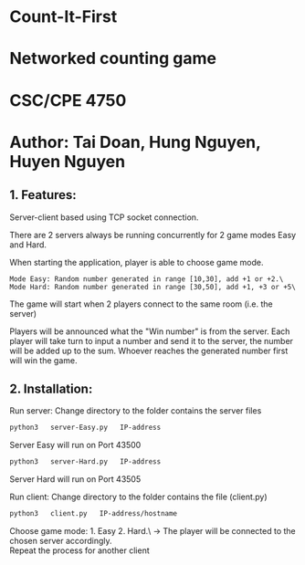 # Count-It-First
# Networked counting game
# CSC/CPE 4750
# Author: Tai Doan, Hung Nguyen, Huyen Nguyen

## 1. Features:
Server-client based  using TCP socket connection.

There are 2 servers always be running concurrently for 2 game modes Easy and Hard.

When starting the application, player is able to choose game mode.

	Mode Easy: Random number generated in range [10,30], add +1 or +2.\
	Mode Hard: Random number generated in range [30,50], add +1, +3 or +5\
	
The game will start when 2 players connect to the same room (i.e. the server)

Players will be announced what the "Win number" is from the server. Each player will take turn to input a number and send it to the server, the number will be added up to the sum. Whoever reaches the generated number first will win the game.


## 2. Installation:
Run server: Change directory to the folder contains the server files	
```bash
python3   server-Easy.py   IP-address
```
Server Easy will run on Port 43500
	
```bash
python3   server-Hard.py   IP-address
```
Server Hard will run on Port 43505

Run client: Change directory to the folder contains the file (client.py)
```bash
python3   client.py   IP-address/hostname 
```
Choose game mode: 1. Easy     2. Hard.\ 
-> The player will be connected to the chosen server accordingly.\
Repeat the process for another client

			


